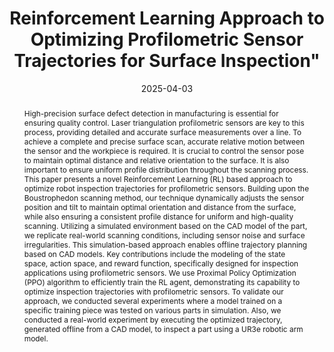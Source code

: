 ---
title: Reinforcement Learning Approach to Optimizing Profilometric Sensor Trajectories for Surface Inspection"
authors:
- admin
- Mario Roos-Hoefgeest
- Ignacio Alvarez
- Rafael C. González
date: "2025-04-03"
doi: "https://doi.org/10.3390/s25072271"

# Schedule page publish date (NOT publication's date).
publishDate: "2025-04-03"

# Publication type.
# Accepts a single type but formatted as a YAML list (for Hugo requirements).
# Enter a publication type from the CSL standard.
publication_types: ["journal article"]

# Publication name and optional abbreviated publication name.
publication: "MDPI Sensors"
publication_short: ""

abstract: High-precision surface defect detection in manufacturing is essential for ensuring quality control. Laser triangulation profilometric sensors are key to this process, providing detailed and accurate surface measurements over a line. To achieve a complete and precise surface scan, accurate relative motion between the sensor and the workpiece is required. It is crucial to control the sensor pose to maintain optimal distance and relative orientation to the surface. It is also important to ensure uniform profile distribution throughout the scanning process. This paper presents a novel Reinforcement Learning (RL) based approach to optimize robot inspection trajectories for profilometric sensors. Building upon the Boustrophedon scanning method, our technique dynamically adjusts the sensor position and tilt to maintain optimal orientation and distance from the surface, while also ensuring a consistent profile distance for uniform and high-quality scanning. Utilizing a simulated environment based on the CAD model of the part, we replicate real-world scanning conditions, including sensor noise and surface irregularities. This simulation-based approach enables offline trajectory planning based on CAD models. Key contributions include the modeling of the state space, action space, and reward function, specifically designed for inspection applications using profilometric sensors. We use Proximal Policy Optimization (PPO) algorithm to efficiently train the RL agent, demonstrating its capability to optimize inspection trajectories with profilometric sensors. To validate our approach, we conducted several experiments where a model trained on a specific training piece was tested on various parts in simulation. Also, we conducted a real-world experiment by executing the optimized trajectory, generated offline from a CAD model, to inspect a part using a UR3e robotic arm model. 

# Summary. An optional shortened abstract.
summary: This paper presents a Reinforcement Learning-based approach to optimize robot inspection trajectories for profilometric sensors, dynamically adjusting sensor pose for precise scanning, validated through simulations and real-world experiments with a UR3e robotic arm.

tags:
- Reinforcement Learning
- Robot arms
- Surface Inspection
- Laser triangulation

featured: true
url_pdf: https://www.mdpi.com/1424-8220/25/7/2271
url_code: ''
url_dataset: ''
url_poster: ''
url_project: ''
url_slides: ''
url_source: ''
url_video: ''

# Featured image
# To use, add an image named `featured.jpg/png` to your page's folder. 
image:
  caption: 'Image credit: [**Unsplash**](https://unsplash.com/photos/s9CC2SKySJM)'
  focal_point: ""
  preview_only: false

---